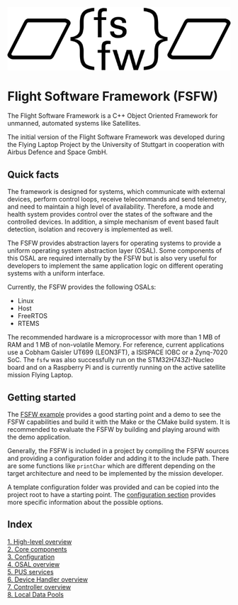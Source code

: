 ![FSFW Logo](logo/FSFW_Logo_V3_bw.png)

# Flight Software Framework (FSFW)

The Flight Software Framework is a C++ Object Oriented Framework for unmanned,
automated systems like Satellites. 

The initial version of the Flight Software Framework was developed during
the Flying Laptop Project by the University of Stuttgart in cooperation
with Airbus Defence and Space GmbH.

## Quick facts

The framework is designed for systems, which communicate with external devices, perform control loops, receive telecommands and send telemetry, and need to maintain a high level of availability. Therefore, a mode and health system provides control over the states of the software and the controlled devices. In addition, a simple mechanism of event based fault detection, isolation and recovery is implemented as well. 

The FSFW provides abstraction layers for operating systems to provide a uniform operating system abstraction layer (OSAL). Some components of this OSAL are required internally by the FSFW but is also very useful for developers to implement the same application logic on different operating systems with a uniform interface.

Currently, the FSFW provides the following OSALs:

- Linux
- Host 
- FreeRTOS
- RTEMS

The recommended hardware is a microprocessor with more than 1 MB of RAM and 1 MB of non-volatile Memory. For reference, current applications use a Cobham Gaisler UT699 (LEON3FT), a ISISPACE IOBC or a Zynq-7020 SoC. The `fsfw` was also successfully run on the STM32H743ZI-Nucleo board and on a Raspberry Pi and is currently running on the active satellite mission Flying Laptop.

## Getting started

The [FSFW example](https://egit.irs.uni-stuttgart.de/fsfw/fsfw_example) provides a good starting point and a demo to see the FSFW capabilities and build it with the Make or the CMake build system. It is recommended to evaluate the FSFW by building and playing around with the demo application.

Generally, the FSFW is included in a project by compiling the FSFW sources and providing
a configuration folder and adding it to the include path. There are some functions like `printChar` which are different depending on the target architecture and need to be implemented by the mission developer.

A template configuration folder was provided and can be copied into the project root to have
a starting point. The [configuration section](doc/README-config.md#top) provides more specific information about the possible options.

## Index

[1. High-level overview](doc/README-highlevel.md#top) <br>
[2. Core components](doc/README-core.md#top) <br>
[3. Configuration](doc/README-config.md#top) <br>
[4. OSAL overview](doc/README-osal.md#top) <br>
[5. PUS services](doc/README-pus.md#top) <br>
[6. Device Handler overview](doc/README-devicehandlers.md#top) <br>
[7. Controller overview](doc/README-controllers.md#top) <br>
[8. Local Data Pools](doc/README-localpools.md#top) <br>




